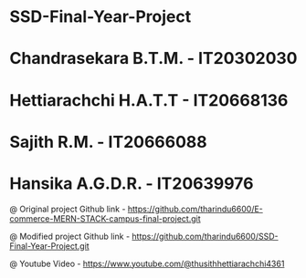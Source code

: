 # SSD-Final-Year-Project


# Chandrasekara B.T.M.	 -	IT20302030
# Hettiarachchi H.A.T.T 	 -	IT20668136
# Sajith R.M.		 -	IT20666088
# Hansika A.G.D.R.	 -	IT20639976

@ Original project Github link - https://github.com/tharindu6600/E-commerce-MERN-STACK-campus-final-project.git

@ Modified project Github link - https://github.com/tharindu6600/SSD-Final-Year-Project.git

@ Youtube Video		     - https://www.youtube.com/@thusithhettiarachchi4361
